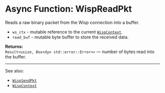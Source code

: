 # Async Function: WispReadPkt

Reads a raw binary packet from the Wisp connection into a buffer.

- `ws_ctx` - mutable reference to the current [`WispContext`](./WispContext.md).
- `read_buf` - mutable byte buffer to store the received data.

**Returns:**  
`Result<usize, Box<dyn std::error::Error>>` — number of bytes read into the buffer.

---

See also:

- [`WispSendPkt`](./WispSendPkt.md)
- [`WispContext`](./WispContext.md)
